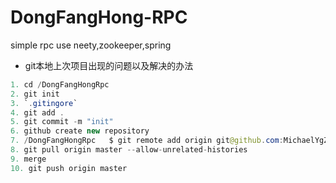 # DongFangHong-RPC
simple rpc use neety,zookeeper,spring

- git本地上次项目出现的问题以及解决的办法

```java
1. cd /DongFangHongRpc 
2. git init
3. `.gitingore`
4. git add .
5. git commit -m "init"
6. github create new repository
7. /DongFangHongRpc   $ git remote add origin git@github.com:MichaelYgZhang/DongFangHongRpc.git
8. git pull origin master --allow-unrelated-histories
9. merge 
10. git push origin master
```
